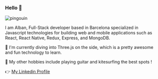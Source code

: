 ### Hello 👋

![pingouin](https://user-images.githubusercontent.com/76885772/138689651-752ef9e8-5334-4298-a3dd-e46566c69d80.gif)

I  am Alban, Full-Stack developer based in Barcelona specialized in Javascript technologies for building web and mobile applications such as React, React Native, Redux, Express, and MongoDB.

🌱 I'm currently diving into Three.js on the side, which is a pretty awesome and fun technology to learn.

🎸 My other hobbies include playing guitar and kitesurfing the best spots !

👉 [My Linkedin Profile](https://www.linkedin.com/in/alban-mansord/)

<!--
**alban44980/alban44980** is a ✨ _special_ ✨ repository because its `README.md` (this file) appears on your GitHub profile.

Here are some ideas to get you started:

- 🔭 I’m currently working on ...
- 🌱 I’m currently learning ...
- 👯 I’m looking to collaborate on ...
- 🤔 I’m looking for help with ...
- 💬 Ask me about ...
- 📫 How to reach me: ...
- 😄 Pronouns: ...
- ⚡ Fun fact: ...
-->
